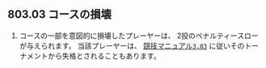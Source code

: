 ## 803.03 コースの損壊

1. コースの一部を意図的に損壊したプレーヤーは、
2投のペナルティースローが与えられます。
当該プレーヤーは、
[競技マニュアル`3.03`](https://jpdga-shizuoka.github.io/documents/)
に従いそのトーナメントから失格とされることもあります。
